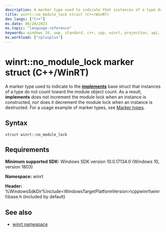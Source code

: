 ```yaml
---
description: A marker type used to indicate that instances of a type do not count toward the module object count.
title: winrt::no_module_lock struct (C++/WinRT)
dev_langs: ["C++"]
ms.date: 09/20/2023
ms.topic: "language-reference"
keywords: windows 10, uwp, standard, c++, cpp, winrt, projection, api, reference, marker, type
ms.workload: ["cplusplus"]
---
```


# winrt::no_module_lock marker struct (C++/WinRT)

A marker type used to indicate to the [**implements**](implements.md) base struct that instances of a type do not count toward the module object count. As a result, **implements** does not increment the module lock when an instance is constructed, nor does it decrement the module lock when an instance is destructed. For a usage example of marker types, see [Marker types](implements.md#marker-types).

## Syntax
```cppwinrt
struct winrt::no_module_lock
```

## Requirements
**Minimum supported SDK:** Windows SDK version 10.0.17134.0 (Windows 10, version 1803)

**Namespace:** winrt

**Header:** %WindowsSdkDir%Include\<WindowsTargetPlatformVersion>\cppwinrt\winrt\base.h (included by default)

## See also 
* [winrt namespace](winrt.md)
